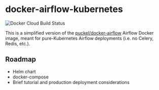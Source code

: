 # docker-airflow-kubernetes

![Docker Cloud Build Status](https://img.shields.io/docker/cloud/build/better/docker-airflow-kubernetes.svg)

This is a simplified version of the [puckel/docker-airflow](https://github.com/puckel/docker-airflow) Airflow Docker image, meant for pure-Kubernetes Airflow deployments (i.e. no Celery, Redis, etc.).

## Roadmap

* Helm chart
* docker-compose
* Brief tutorial and production deployment considerations
